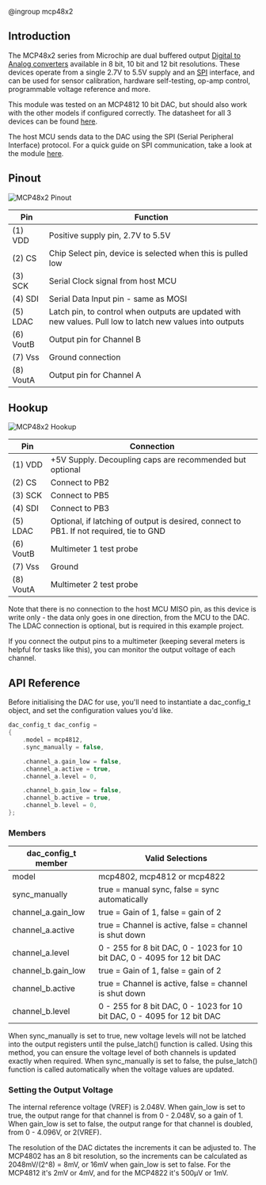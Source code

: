 @ingroup mcp48x2

## Introduction
The MCP48x2 series from Microchip are dual buffered output [Digital to Analog converters][DAC_URL] available in 8 bit, 10 bit and 12 bit resolutions. These devices operate from a single 2.7V to 5.5V supply and an [SPI][SPI_URL] interface, and can be used for sensor calibration, hardware self-testing, op-amp control, programmable voltage reference and  more.

This module was tested on an MCP4812 10 bit DAC, but should also work with the other models if configured correctly. The datasheet for all 3 devices can be found [here][MCP48x2_Datasheet_URL].

The host MCU sends data to the DAC using the SPI (Serial Peripheral Interface) protocol. For a quick guide on SPI communication, take a look at the module [here][SPI_Module_URL].

## Pinout

![MCP48x2 Pinout](./images/mcp48x2_pinout.png)

| Pin       | Function  |
| --------- | --------- |
| (1) VDD   | Positive supply pin, 2.7V to 5.5V |
| (2) CS    | Chip Select pin, device is selected when this is pulled low |
| (3) SCK   | Serial Clock signal from host MCU |
| (4) SDI   | Serial Data Input pin - same as MOSI |
| (5) LDAC  | Latch pin, to control when outputs are updated with new values. Pull low to latch new values into outputs |
| (6) VoutB  | Output pin for Channel B |
| (7) Vss    | Ground connection |
| (8) VoutA  | Output pin for Channel A |

## Hookup

![MCP48x2 Hookup](./images/mcp48x2_hookup.png)

| Pin       | Connection   |
| --------- | ------------ |
| (1) VDD   | +5V Supply. Decoupling caps are recommended but optional |
| (2) CS    | Connect to PB2 |
| (3) SCK   | Connect to PB5 |
| (4) SDI   | Connect to PB3 |
| (5) LDAC  | Optional, if latching of output is desired, connect to PB1. If not required, tie to GND |
| (6) VoutB | Multimeter 1 test probe |
| (7) Vss   | Ground |
| (8) VoutA | Multimeter 2 test probe |

Note that there is no connection to the host MCU MISO pin, as this device is write only - the data only goes in one direction, from the MCU to the DAC. The LDAC connection is optional, but is required in this example project. 

If you connect the output pins to a multimeter (keeping several meters is helpful for tasks like this), you can monitor the output voltage of each channel.

## API Reference

Before initialising the DAC for use, you'll need to instantiate a dac_config_t object, and set the configuration values you'd like.

```C
dac_config_t dac_config =
{
	.model = mcp4812,
	.sync_manually = false,

	.channel_a.gain_low = false,
	.channel_a.active = true,
	.channel_a.level = 0,

	.channel_b.gain_low = false,
	.channel_b.active = true,
	.channel_b.level = 0,
};
```
### Members

| dac_config_t member     | Valid Selections    |
| ----------------------- | ------------------- |
| model                   | mcp4802, mcp4812 or mcp4822 |
| sync_manually           | true = manual sync, false = sync automatically |
| channel_a.gain_low 	  | true = Gain of 1, false = gain of 2 |
| channel_a.active        | true = Channel is active, false = channel is shut down |
| channel_a.level         | 0 - 255 for 8 bit DAC, 0 - 1023 for 10 bit DAC, 0 - 4095 for 12 bit DAC |
| channel_b.gain_low 	  | true = Gain of 1, false = gain of 2 |
| channel_b.active        | true = Channel is active, false = channel is shut down |
| channel_b.level         | 0 - 255 for 8 bit DAC, 0 - 1023 for 10 bit DAC, 0 - 4095 for 12 bit DAC |

When sync_manually is set to true, new voltage levels will not be latched into the output registers until the pulse_latch() function is called. Using this method, you can ensure the voltage level of both channels is updated exactly when required. When sync_manually is set to false, the pulse_latch() function is called automatically when the voltage values are updated.

### Setting the Output Voltage

The internal reference voltage (VREF) is 2.048V. When gain_low is set to true, the output range for that channel is from 0 - 2.048V, so a gain of 1. When gain_low is set to false, the output range for that channel is doubled, from 0 - 4.096V, or 2(VREF). 

The resolution of the DAC dictates the increments it can be adjusted to. The MCP4802 has an 8 bit resolution, so the increments can be calculated as 2048mV/(2^8) = 8mV, or 16mV when gain_low is set to false. For the MCP4812 it's 2mV or 4mV, and for the MCP4822 it's 500µV or 1mV.


[DAC_URL]: https://en.wikipedia.org/wiki/Digital-to-analog_converter
[SPI_URL]: https://en.wikipedia.org/wiki/Serial_Peripheral_Interface
[MCP48x2_Datasheet_URL]: https://ww1.microchip.com/downloads/en/DeviceDoc/20002249B.pdf
[SPI_Module_URL]: https://jason-duffy.github.io/AVRly/html/group__spi.html

